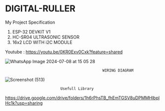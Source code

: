 # DIGITAL-RULLER

My Project Specification
1. ESP-32 DEVKIT V1
2. HC-SR04 ULTRASONIC SENSOR
3. 16x2 LCD WITH i2C MODULE

Youtube : https://youtu.be/0KR0Exv0Cxk?feature=shared

![WhatsApp Image 2024-07-08 at 15 05 28](https://github.com/user-attachments/assets/b664d945-cd42-4029-998c-8d91b94f3ec8)


                                                WIRING DIAGRAM  
                                                
![Screenshot (513)](https://github.com/user-attachments/assets/e67e19d8-c4ff-4a6e-9431-d091ea55be5e)



                             Usefull Library 
https://drive.google.com/drive/folders/1h6rPhsTB_fhEmTGSV8uDPMMHlbplHc1k?usp=sharing

